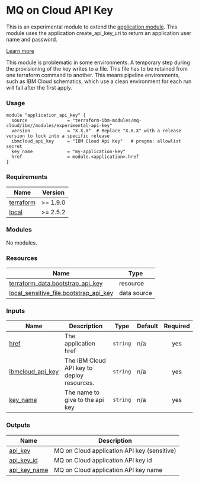 # MQ on Cloud API Key

This is an experimental module to extend the [application module](../application). This module uses the application create_api_key_uri to return an application user name and password.

[Learn more](https://cloud.ibm.com/docs/mqcloud?topic=mqcloud-users_and_apps)

This module is problematic in some environments. A temporary step during the provisioning of the key writes to a file. This file has to be retained from one terraform command to another. This means pipeline environments, such as IBM Cloud schematics, which use a clean environment for each run will fail after the first apply.

### Usage

```hcl
module "application_api_key" {
  source               = "terraform-ibm-modules/mq-cloud/ibm//modules/experimental-api-key"
  version              = "X.X.X"  # Replace "X.X.X" with a release version to lock into a specific release
  ibmcloud_api_key     = "IBM Cloud Api Key"   # pragma: allowlist secret
  key_name             = "my-application-key"
  href                 = module.<application>.href
}
```

<!-- The following content is automatically populated by the pre-commit hook -->
<!-- BEGINNING OF PRE-COMMIT-TERRAFORM DOCS HOOK -->
### Requirements

| Name | Version |
|------|---------|
| <a name="requirement_terraform"></a> [terraform](#requirement\_terraform) | >= 1.9.0 |
| <a name="requirement_local"></a> [local](#requirement\_local) | >= 2.5.2 |

### Modules

No modules.

### Resources

| Name | Type |
|------|------|
| [terraform_data.bootstrap_api_key](https://registry.terraform.io/providers/hashicorp/terraform/latest/docs/resources/data) | resource |
| [local_sensitive_file.bootstrap_api_key](https://registry.terraform.io/providers/hashicorp/local/latest/docs/data-sources/sensitive_file) | data source |

### Inputs

| Name | Description | Type | Default | Required |
|------|-------------|------|---------|:--------:|
| <a name="input_href"></a> [href](#input\_href) | The application href | `string` | n/a | yes |
| <a name="input_ibmcloud_api_key"></a> [ibmcloud\_api\_key](#input\_ibmcloud\_api\_key) | The IBM Cloud API key to deploy resources. | `string` | n/a | yes |
| <a name="input_key_name"></a> [key\_name](#input\_key\_name) | The name to give to the api key | `string` | n/a | yes |

### Outputs

| Name | Description |
|------|-------------|
| <a name="output_api_key"></a> [api\_key](#output\_api\_key) | MQ on Cloud application API key (sensitive) |
| <a name="output_api_key_id"></a> [api\_key\_id](#output\_api\_key\_id) | MQ on Cloud application API key id |
| <a name="output_api_key_name"></a> [api\_key\_name](#output\_api\_key\_name) | MQ on Cloud application API key name |
<!-- END OF PRE-COMMIT-TERRAFORM DOCS HOOK -->
